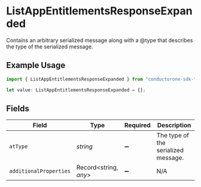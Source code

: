 # ListAppEntitlementsResponseExpanded

Contains an arbitrary serialized message along with a @type that describes the type of the serialized message.

## Example Usage

```typescript
import { ListAppEntitlementsResponseExpanded } from "conductorone-sdk-typescript/sdk/models/shared";

let value: ListAppEntitlementsResponseExpanded = {};
```

## Fields

| Field                               | Type                                | Required                            | Description                         |
| ----------------------------------- | ----------------------------------- | ----------------------------------- | ----------------------------------- |
| `atType`                            | *string*                            | :heavy_minus_sign:                  | The type of the serialized message. |
| `additionalProperties`              | Record<string, *any*>               | :heavy_minus_sign:                  | N/A                                 |
